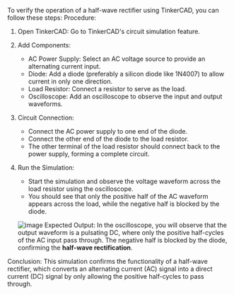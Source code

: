 To verify the operation of a half-wave rectifier using TinkerCAD, you can follow these steps:
 Procedure:
1. Open TinkerCAD: Go to TinkerCAD's circuit simulation feature.
2. Add Components:
   - AC Power Supply: Select an AC voltage source to provide an alternating current input.
   - Diode: Add a diode (preferably a silicon diode like 1N4007) to allow current in only one direction.
   - Load Resistor: Connect a resistor to serve as the load.
   - Oscilloscope: Add an oscilloscope to observe the input and output waveforms.
3. Circuit Connection:
   - Connect the AC power supply to one end of the diode.
   - Connect the other end of the diode to the load resistor.
   - The other terminal of the load resistor should connect back to the power supply, forming a complete circuit.
4. Run the Simulation:
   - Start the simulation and observe the voltage waveform across the load resistor using the oscilloscope.
   - You should see that only the positive half of the AC waveform appears across the load, while the negative half is blocked by the diode.
   
   ![image](https://github.com/user-attachments/assets/fffe2d38-9756-41e8-ac2d-d829ab9adb84)
Expected Output:
In the oscilloscope, you will observe that the output waveform is a pulsating DC, where only the positive half-cycles of the AC input pass through. The negative half is blocked by the diode, confirming the **half-wave rectification**.

 Conclusion:
This simulation confirms the functionality of a half-wave rectifier, which converts an alternating current (AC) signal into a direct current (DC) signal by only allowing the positive half-cycles to pass through.
